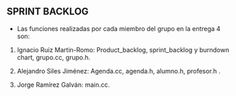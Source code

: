 **SPRINT BACKLOG**
---
* Las funciones realizadas por cada miembro del grupo en la entrega 4 son:

1. Ignacio Ruiz Martin-Romo: Product_backlog, sprint_backlog y burndown chart, grupo.cc, grupo.h.

2. Alejandro Siles Jiménez: Agenda.cc, agenda.h, alumno.h, profesor.h .

3. Jorge Ramírez Galván: main.cc.
